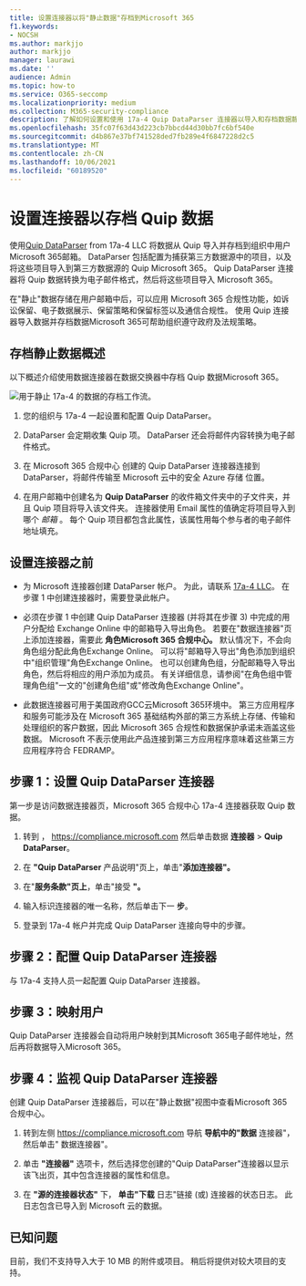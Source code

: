 ```yaml
---
title: 设置连接器以将"静止数据"存档到Microsoft 365
f1.keywords:
- NOCSH
ms.author: markjjo
author: markjjo
manager: laurawi
ms.date: ''
audience: Admin
ms.topic: how-to
ms.service: O365-seccomp
ms.localizationpriority: medium
ms.collection: M365-security-compliance
description: 了解如何设置和使用 17a-4 Quip DataParser 连接器以导入和存档数据静止Microsoft 365。
ms.openlocfilehash: 35fc07f63d43d223cb7bbcd44d30bb7fc6bf540e
ms.sourcegitcommit: d4b867e37bf741528ded7fb289e4f6847228d2c5
ms.translationtype: MT
ms.contentlocale: zh-CN
ms.lasthandoff: 10/06/2021
ms.locfileid: "60189520"
---
```

# <a name="set-up-a-connector-to-archive-quip-data"></a>设置连接器以存档 Quip 数据

使用[Quip DataParser](https://www.17a-4.com/quip-dataparser/) from 17a-4 LLC 将数据从 Quip 导入并存档到组织中用户Microsoft 365邮箱。 DataParser 包括配置为捕获第三方数据源中的项目，以及将这些项目导入到第三方数据源的 Quip Microsoft 365。 Quip DataParser 连接器将 Quip 数据转换为电子邮件格式，然后将这些项目导入 Microsoft 365。

在"静止"数据存储在用户邮箱中后，可以应用 Microsoft 365 合规性功能，如诉讼保留、电子数据展示、保留策略和保留标签以及通信合规性。 使用 Quip 连接器导入数据并存档数据Microsoft 365可帮助组织遵守政府及法规策略。

## <a name="overview-of-archiving-quip-data"></a>存档静止数据概述

以下概述介绍使用数据连接器在数据交换器中存档 Quip 数据Microsoft 365。

![用于静止 17a-4 的数据的存档工作流。](../media/QuipDataParserConnectorWorkflow.png)

1. 您的组织与 17a-4 一起设置和配置 Quip DataParser。

2. DataParser 会定期收集 Quip 项。 DataParser 还会将邮件内容转换为电子邮件格式。

3. 在 Microsoft 365 合规中心 创建的 Quip DataParser 连接器连接到 DataParser，将邮件传输至 Microsoft 云中的安全 Azure 存储 位置。

4. 在用户邮箱中创建名为 **Quip DataParser** 的收件箱文件夹中的子文件夹，并且 Quip 项目将导入该文件夹。 连接器使用 Email 属性的值确定将项目导入到哪个 *邮箱* 。 每个 Quip 项目都包含此属性，该属性用每个参与者的电子邮件地址填充。

## <a name="before-you-set-up-a-connector"></a>设置连接器之前

- 为 Microsoft 连接器创建 DataParser 帐户。 为此，请联系 [17a-4 LLC](https://www.17a-4.com/contact/)。 在步骤 1 中创建连接器时，需要登录此帐户。

- 必须在步骤 1 中创建 Quip DataParser 连接器 (并将其在步骤 3) 中完成的用户分配给 Exchange Online 中的邮箱导入导出角色。 若要在"数据连接器"页上添加连接器，需要此 **角色Microsoft 365 合规中心。** 默认情况下，不会向角色组分配此角色Exchange Online。 可以将"邮箱导入导出"角色添加到组织中"组织管理"角色Exchange Online。 也可以创建角色组，分配邮箱导入导出角色，然后将相应的用户添加为成员。 有关详细信息，请参阅"在角色[](/Exchange/permissions-exo/role-groups#create-role-groups)组中管理角色组[](/Exchange/permissions-exo/role-groups#modify-role-groups)"一文的"创建角色组"或"修改角色Exchange Online"。

- 此数据连接器可用于美国政府GCC云Microsoft 365环境中。 第三方应用程序和服务可能涉及在 Microsoft 365 基础结构外部的第三方系统上存储、传输和处理组织的客户数据，因此 Microsoft 365 合规性和数据保护承诺未涵盖这些数据。 Microsoft 不表示使用此产品连接到第三方应用程序意味着这些第三方应用程序符合 FEDRAMP。

## <a name="step-1-set-up-a-quip-dataparser-connector"></a>步骤 1：设置 Quip DataParser 连接器

第一步是访问数据连接器页，Microsoft 365 合规中心 17a-4 连接器获取 Quip 数据。

1. 转到 ， <https://compliance.microsoft.com> 然后单击数据 **连接器**  >  **Quip DataParser**。

2. 在 **"Quip DataParser** 产品说明"页上，单击"**添加连接器"。**

3. 在"**服务条款"页上**，单击"接受 **"。**

4. 输入标识连接器的唯一名称，然后单击下一 **步**。

5. 登录到 17a-4 帐户并完成 Quip DataParser 连接向导中的步骤。

## <a name="step-2-configure-the-quip-dataparser-connector"></a>步骤 2：配置 Quip DataParser 连接器

与 17a-4 支持人员一起配置 Quip DataParser 连接器。

## <a name="step-3-map-users"></a>步骤 3：映射用户

Quip DataParser 连接器会自动将用户映射到其Microsoft 365电子邮件地址，然后再将数据导入Microsoft 365。

## <a name="step-4-monitor-the-quip-dataparser-connector"></a>步骤 4：监视 Quip DataParser 连接器

创建 Quip DataParser 连接器后，可以在"静止数据"视图中查看Microsoft 365 合规中心。

1. 转到左侧 <https://compliance.microsoft.com> 导航 **导航中的"数据** 连接器"，然后单击" 数据连接器"。

2. 单击 **"连接器"** 选项卡，然后选择您创建的"Quip DataParser"连接器以显示该飞出页，其中包含连接器的属性和信息。

3. 在 **"源的连接器状态"** 下， **单击"下载** 日志"链接 (或) 连接器的状态日志。 此日志包含已导入到 Microsoft 云的数据。

## <a name="known-issues"></a>已知问题

目前，我们不支持导入大于 10 MB 的附件或项目。 稍后将提供对较大项目的支持。

